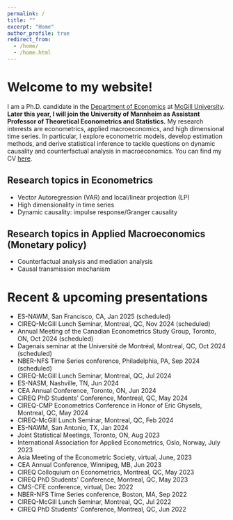 ```yaml
---
permalink: /
title: ""
excerpt: "Home"
author_profile: true
redirect_from: 
  - /home/
  - /home.html
---
```




# Welcome to my website!

I am a Ph.D. candidate in the [Department of Economics](https://www.mcgill.ca/economics/) at [McGill University](https://www.mcgill.ca/). <b>Later this year, I will join the University of Mannheim as Assistant Professor of Theoretical Econometrics and Statistics.</b> My research interests are econometrics, applied macroeconomics, and high dimensional time series. In particular, I explore econometric models, develop estimation methods, and derive statistical inference</b> to tackle questions on dynamic causality and counterfactual analysis in macroeconomics. You can find my CV [here](/files/CV_Wang.pdf).

## Research topics in Econometrics
* Vector Autoregression (VAR) and local/linear projection (LP)
* High dimensionality in time series
* Dynamic causality: impulse response/Granger causality

## Research topics in Applied Macroeconomics (Monetary policy)
* Counterfactual analysis and mediation analysis
* Causal transmission mechanism

# Recent & upcoming presentations 
* ES-NAWM, San Francisco, CA, Jan 2025 (scheduled)
* CIREQ-McGill Lunch Seminar, Montreal, QC, Nov 2024 (scheduled)
* Annual Meeting of the Canadian Econometrics Study Group, Toronto, ON, Oct 2024 (scheduled)
* Dagenais seminar at the Université de Montréal, Montreal, QC, Oct 2024 (scheduled)
* NBER-NFS Time Series conference, Philadelphia, PA, Sep 2024 (scheduled)
* CIREQ-McGill Lunch Seminar, Montreal, QC, Jul 2024 
* ES-NASM, Nashville, TN, Jun 2024 
* CEA Annual Conference, Toronto, ON, Jun 2024 
* CIREQ PhD Students’ Conference, Montreal, QC, May 2024 
* CIREQ-CMP Econometrics Conference in Honor of Eric Ghysels, Montreal, QC, May 2024 
* CIREQ-McGill Lunch Seminar, Montreal, QC, Feb 2024
* ES-NAWM, San Antonio, TX, Jan 2024
* Joint Statistical Meetings, Toronto, ON, Aug 2023
* International Association for Applied Econometrics, Oslo, Norway, July 2023
* Asia Meeting of the Econometric Society, virtual, June, 2023
* CEA Annual Conference, Winnipeg, MB, Jun 2023
* CIREQ Colloquium on Econometrics, Montreal, QC, May 2023
* CIREQ PhD Students' Conference, Montreal, QC, May 2023
* CMS-CFE conference, virtual, Dec 2022
* NBER-NFS Time Series conference, Boston, MA, Sep 2022
* CIREQ-McGill Lunch Seminar, Montreal, QC, Jul 2022
* CIREQ PhD Students' Conference, Montreal, QC, Jun 2022


